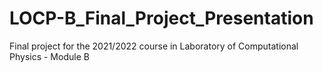 # LOCP-B_Final_Project_Presentation
Final project for the 2021/2022 course in Laboratory of Computational Physics - Module B
